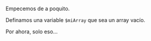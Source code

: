 Empecemos de a poquito.

Definamos una variable `$miArray` que sea un array vacío.

Por ahora, solo eso...